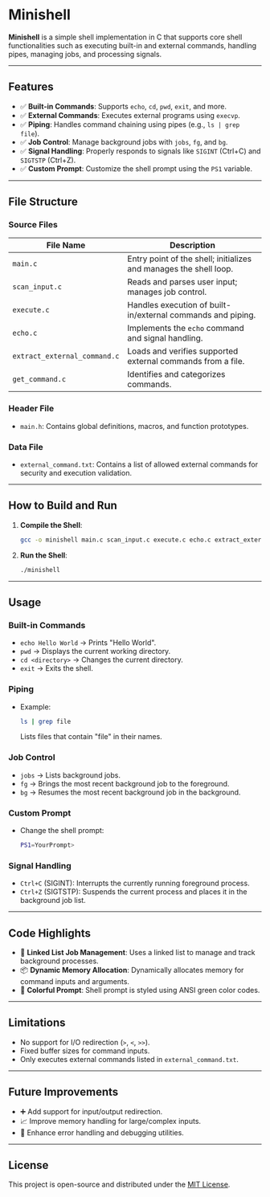 # Minishell

**Minishell** is a simple shell implementation in C that supports core shell functionalities such as executing built-in and external commands, handling pipes, managing jobs, and processing signals.

---

## Features

- ✅ **Built-in Commands**: Supports `echo`, `cd`, `pwd`, `exit`, and more.
- ✅ **External Commands**: Executes external programs using `execvp`.
- ✅ **Piping**: Handles command chaining using pipes (e.g., `ls | grep file`).
- ✅ **Job Control**: Manage background jobs with `jobs`, `fg`, and `bg`.
- ✅ **Signal Handling**: Properly responds to signals like `SIGINT` (Ctrl+C) and `SIGTSTP` (Ctrl+Z).
- ✅ **Custom Prompt**: Customize the shell prompt using the `PS1` variable.

---

## File Structure

### Source Files

| File Name                    | Description                                                                 |
|-----------------------------|-----------------------------------------------------------------------------|
| `main.c`                    | Entry point of the shell; initializes and manages the shell loop.           |
| `scan_input.c`              | Reads and parses user input; manages job control.                           |
| `execute.c`                 | Handles execution of built-in/external commands and piping.                 |
| `echo.c`                    | Implements the `echo` command and signal handling.                          |
| `extract_external_command.c`| Loads and verifies supported external commands from a file.                 |
| `get_command.c`             | Identifies and categorizes commands.                                        |

### Header File

- `main.h`: Contains global definitions, macros, and function prototypes.

### Data File

- `external_command.txt`: Contains a list of allowed external commands for security and execution validation.

---

## How to Build and Run

1. **Compile the Shell**:

   ```bash
   gcc -o minishell main.c scan_input.c execute.c echo.c extract_external_command.c get_command.c
   ```

2. **Run the Shell**:

   ```bash
   ./minishell
   ```

---

## Usage

### Built-in Commands

- `echo Hello World` → Prints "Hello World".
- `pwd` → Displays the current working directory.
- `cd <directory>` → Changes the current directory.
- `exit` → Exits the shell.

### Piping

- Example:  
  ```bash
  ls | grep file
  ```  
  Lists files that contain "file" in their names.

### Job Control

- `jobs` → Lists background jobs.
- `fg` → Brings the most recent background job to the foreground.
- `bg` → Resumes the most recent background job in the background.

### Custom Prompt

- Change the shell prompt:
  ```bash
  PS1=YourPrompt>
  ```

### Signal Handling

- `Ctrl+C` (SIGINT): Interrupts the currently running foreground process.
- `Ctrl+Z` (SIGTSTP): Suspends the current process and places it in the background job list.

---

## Code Highlights

- 🧠 **Linked List Job Management**: Uses a linked list to manage and track background processes.
- 📦 **Dynamic Memory Allocation**: Dynamically allocates memory for command inputs and arguments.
- 🎨 **Colorful Prompt**: Shell prompt is styled using ANSI green color codes.

---

## Limitations

- No support for I/O redirection (`>`, `<`, `>>`).
- Fixed buffer sizes for command inputs.
- Only executes external commands listed in `external_command.txt`.

---

## Future Improvements

- ➕ Add support for input/output redirection.
- 📈 Improve memory handling for large/complex inputs.
- 🚨 Enhance error handling and debugging utilities.

---

## License

This project is open-source and distributed under the [MIT License](https://opensource.org/licenses/MIT).

